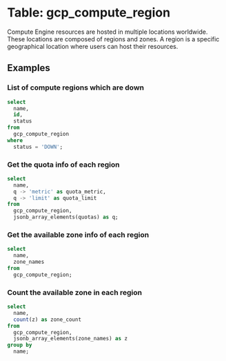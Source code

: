 # Table: gcp_compute_region

Compute Engine resources are hosted in multiple locations worldwide. These locations are composed of regions and zones. A region is a specific geographical location where users can host their resources.

## Examples

### List of compute regions which are down

```sql
select
  name,
  id,
  status
from
  gcp_compute_region
where
  status = 'DOWN';
```


### Get the quota info of each region

```sql
select
  name,
  q -> 'metric' as quota_metric,
  q -> 'limit' as quota_limit
from
  gcp_compute_region,
  jsonb_array_elements(quotas) as q;
```


### Get the available zone info of each region

```sql
select
  name,
  zone_names
from
  gcp_compute_region;
```


### Count the available zone in each region

```sql
select
  name,
  count(z) as zone_count
from
  gcp_compute_region,
  jsonb_array_elements(zone_names) as z
group by
  name;
```